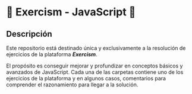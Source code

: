 # 🚀 Exercism - JavaScript 🚀

## Descripción

Este repositorio está destinado única y exclusivamente a la resolución de ejercicios de la plataforma ***Exercism***. 

El propósito es conseguir mejorar y profundizar en conceptos básicos y avanzados de JavaScript. Cada una de las carpetas contiene uno de los ejercicios de la plataforma y en algunos casos, comentarios para comprender el razonamiento para llegar a la solución.
